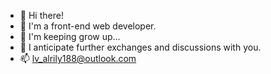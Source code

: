 - 👋 Hi there!
- 👀 I'm a front-end web developer.
- 🌱 I'm keeping grow up...
- 💞️ I anticipate further exchanges and discussions with you.
- 📫 lv_alrily188@outlook.com

<!---
lvr1997/lvr1997 is a ✨ special ✨ repository because its `README.md` (this file) appears on your GitHub profile.
You can click the Preview link to take a look at your changes.
--->
